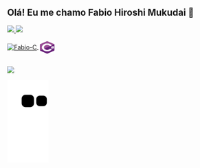 ## Olá! Eu me chamo Fabio Hiroshi Mukudai  👋
<div align=>
  <a href="https://github.com/mukudaifabiohiroshi">
  <img height="180em" src="https://github-readme-stats.vercel.app/api?username=mukudaifabiohiroshi&show_icons=true&theme=dark&include_all_commits=true&count_private=true"/>
  <img height="180em" src="https://github-readme-stats.vercel.app/api/top-langs/?username=mukudaifabiohiroshi&layout=compact&langs_count=7&theme=dark"/>
</div>
<div style="display: inline_block"><br>
  <img align="center" alt="Fabio-C" height="30" width="40" src="https://cdn.jsdelivr.net/gh/devicons/devicon/icons/c/c-original.svg" />
  <img align="center" alt="Fabio-Csharp" height="30" width="40" src="https://raw.githubusercontent.com/devicons/devicon/master/icons/csharp/csharp-original.svg">
 </div>
 
##
<div> 
   <a href="https://www.linkedin.com/in/fabio-hiroshi-mukudai-2bb534ba/" target="_blank"><img src="https://img.shields.io/badge/-LinkedIn-%230077B5?style=for-the-badge&logo=linkedin&logoColor=white" target="_blank"></a> 
 
![Snake animation](https://github.com/fabiohiroshi/fabiohiroshi/blob/output/github-contribution-grid-snake.svg)
 
</div> 
